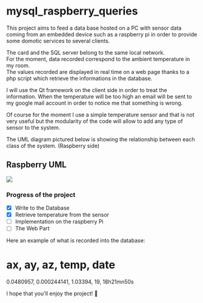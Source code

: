 # mysql_raspberry_queries

This project aims to feed a data base hosted on a PC with sensor data coming from an embedded device such as a raspberry pi in order to provide some domotic services to several clients.

The card and the SQL server belong to the same local network.  
For the moment, data recorded correspond to the ambient temperature in my room.  
The values recorded are displayed in real time on a web page thanks to a php script which retrieve the informations in the database.

I will use the Qt framework on the client side in order to treat the information.
When the temperature will be too high an email will be sent to my google mail account in order to notice me that something is wrong.

Of course for the moment I use a simple temperature sensor and that is not very useful but the modularity of the code will allow to add any type of sensor to the system.

The UML diagram pictured below is showing the relationship between each class of the system. (Raspberry side)

## Raspberry UML

![](https://github.com/eiithel/mysql_raspberry_queries/blob/master/documents/UML_UML_queries.png)
 
### Progress of the project
 
- [x] Write to the Database 
- [x] Retrieve temperature from the sensor
- [ ] Implementation on the raspberry Pi
- [ ] The Web Part

Here an example of what is recorded into the database:  
# ax, ay, az, temp, date
0.0480957, 0.000244141, 1.03394, 19, 18h21mn50s

I hope that you'll enjoy the project! :green_heart:
